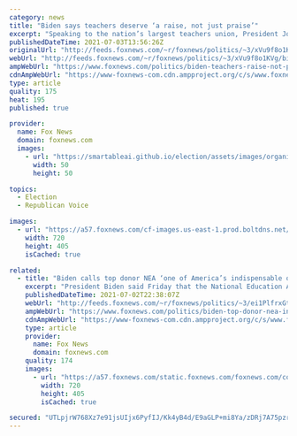 ```yaml
---
category: news
title: "Biden says teachers deserve ‘a raise, not just praise’"
excerpt: "Speaking to the nation’s largest teachers union, President Joe Biden said Friday that the pandemic has given America’s parents the “ultimate education” on the challenges of the teaching profession. But even more, he said, the last year has proved that teachers across the U.S. deserve higher pay."
publishedDateTime: 2021-07-03T13:56:26Z
originalUrl: "http://feeds.foxnews.com/~r/foxnews/politics/~3/xVu9f8o1KVg/biden-teachers-raise-not-praise-pandemic"
webUrl: "http://feeds.foxnews.com/~r/foxnews/politics/~3/xVu9f8o1KVg/biden-teachers-raise-not-praise-pandemic"
ampWebUrl: "https://www.foxnews.com/politics/biden-teachers-raise-not-praise-pandemic.amp"
cdnAmpWebUrl: "https://www-foxnews-com.cdn.ampproject.org/c/s/www.foxnews.com/politics/biden-teachers-raise-not-praise-pandemic.amp"
type: article
quality: 175
heat: 195
published: true

provider:
  name: Fox News
  domain: foxnews.com
  images:
    - url: "https://smartableai.github.io/election/assets/images/organizations/foxnews.com-50x50.jpg"
      width: 50
      height: 50

topics:
  - Election
  - Republican Voice

images:
  - url: "https://a57.foxnews.com/cf-images.us-east-1.prod.boltdns.net/v1/static/694940094001/f2c3eb3d-f2ff-4979-9892-910e60eca1bc/715cc9d7-02fb-4935-a62e-612140a9c54f/1280x720/match/720/405/image.jpg?ve=1&tl=1"
    width: 720
    height: 405
    isCached: true

related:
  - title: "Biden calls top donor NEA ‘one of America’s indispensable organizations’"
    excerpt: "President Biden said Friday that the National Education Association (NEA), the nation’s largest labor union, is “one of America’s indispensable organizations.” The group was a particularly generous donor of his presidential campaign."
    publishedDateTime: 2021-07-02T22:38:07Z
    webUrl: "http://feeds.foxnews.com/~r/foxnews/politics/~3/ei1PlfrxGtM/biden-top-donor-nea-indispensable"
    ampWebUrl: "https://www.foxnews.com/politics/biden-top-donor-nea-indispensable.amp"
    cdnAmpWebUrl: "https://www-foxnews-com.cdn.ampproject.org/c/s/www.foxnews.com/politics/biden-top-donor-nea-indispensable.amp"
    type: article
    provider:
      name: Fox News
      domain: foxnews.com
    quality: 174
    images:
      - url: "https://a57.foxnews.com/static.foxnews.com/foxnews.com/content/uploads/2021/07/720/405/biden-4.jpg?ve=1&tl=1"
        width: 720
        height: 405
        isCached: true

secured: "UTLpjrW768Xz7e91jsUIjx6PyfIJ/Kk4yB4d/E9aGLP+mi8Ya/zDRj7A75pzryzq9LtStUgaSpqU9tic5+E20+XVUGaAJKi4zPv+758VVhPQlx9T0rMwY9t94Djy0GIxVM3xvz9uBp2w3C7vg0zRETLJ9sKK3svrrvXZ6nyPVdYMNQaMt0O/HDF4bLtkvY+v6u4VykE/BUztSU7hFqyM3tUXaxOsvSkY60d4ru6bpjtDtIsN1Wf0lKgaotsvi6+H0IXTZHWHts/f/REJn4ToXilCBplPxfpRUrDUnv0PwFMNWyLBOy4soFFjVVahIpzl0JE4sbsQPS8bp2h2DihbZM3ldlu+oKTFAl7mQsM408Y=;iOox3EOtjhu65zkTLmr84A=="
---
```


